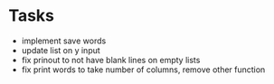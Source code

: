 # Tasks
- implement save words
- update list on y input
- fix prinout to not have blank lines on empty lists
- fix print words to take number of columns, remove other function
